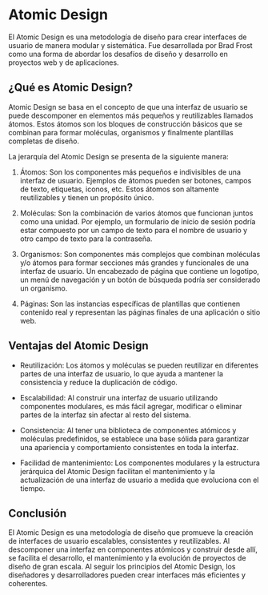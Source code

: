 # Atomic Design
El Atomic Design es una metodología de diseño para crear interfaces de usuario de manera modular y sistemática. Fue desarrollada por Brad Frost como una forma de abordar los desafíos de diseño y desarrollo en proyectos web y de aplicaciones.

## ¿Qué es Atomic Design?
Atomic Design se basa en el concepto de que una interfaz de usuario se puede descomponer en elementos más pequeños y reutilizables llamados átomos. Estos átomos son los bloques de construcción básicos que se combinan para formar moléculas, organismos y finalmente plantillas completas de diseño.

La jerarquía del Atomic Design se presenta de la siguiente manera:

1. Átomos: Son los componentes más pequeños e indivisibles de una interfaz de usuario. Ejemplos de átomos pueden ser botones, campos de texto, etiquetas, iconos, etc. Estos átomos son altamente reutilizables y tienen un propósito único.

2. Moléculas: Son la combinación de varios átomos que funcionan juntos como una unidad. Por ejemplo, un formulario de inicio de sesión podría estar compuesto por un campo de texto para el nombre de usuario y otro campo de texto para la contraseña.

3. Organismos: Son componentes más complejos que combinan moléculas y/o átomos para formar secciones más grandes y funcionales de una interfaz de usuario. Un encabezado de página que contiene un logotipo, un menú de navegación y un botón de búsqueda podría ser considerado un organismo.

4. Páginas: Son las instancias específicas de plantillas que contienen contenido real y representan las páginas finales de una aplicación o sitio web.

## Ventajas del Atomic Design
* Reutilización: Los átomos y moléculas se pueden reutilizar en diferentes partes de una interfaz de usuario, lo que ayuda a mantener la consistencia y reduce la duplicación de código.

* Escalabilidad: Al construir una interfaz de usuario utilizando componentes modulares, es más fácil agregar, modificar o eliminar partes de la interfaz sin afectar al resto del sistema.

* Consistencia: Al tener una biblioteca de componentes atómicos y moléculas predefinidos, se establece una base sólida para garantizar una apariencia y comportamiento consistentes en toda la interfaz.

* Facilidad de mantenimiento: Los componentes modulares y la estructura jerárquica del Atomic Design facilitan el mantenimiento y la actualización de una interfaz de usuario a medida que evoluciona con el tiempo.

## Conclusión
El Atomic Design es una metodología de diseño que promueve la creación de interfaces de usuario escalables, consistentes y reutilizables. Al descomponer una interfaz en componentes atómicos y construir desde allí, se facilita el desarrollo, el mantenimiento y la evolución de proyectos de diseño de gran escala. Al seguir los principios del Atomic Design, los diseñadores y desarrolladores pueden crear interfaces más eficientes y coherentes.
